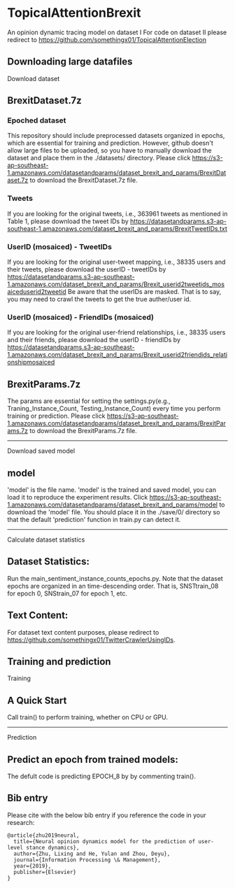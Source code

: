 # TopicalAttentionBrexit
An opinion dynamic tracing model on dataset I
For code on dataset II please redirect to https://github.com/somethingx01/TopicalAttentionElection

Downloading large datafiles
-------------
Download dataset

## BrexitDataset.7z

### Epoched dataset
This repository should include preprocessed datasets organized in epochs, which are essential for training and prediction. However, github doesn't allow large files to be uploaded, so you have to manually download the dataset and place them in the ./datasets/ directory. Please click https://s3-ap-southeast-1.amazonaws.com/datasetandparams/dataset_brexit_and_params/BrexitDataset.7z to download the BrexitDataset.7z file.

### Tweets
If you are looking for the original tweets, i.e., 363961 tweets as mentioned in Table 1, please download the tweet IDs by https://datasetandparams.s3-ap-southeast-1.amazonaws.com/dataset_brexit_and_params/BrexitTweetIDs.txt

### UserID (mosaiced) - TweetIDs
If you are looking for the original user-tweet mapping, i.e., 38335 users and their tweets, please download the userID - tweetIDs by https://datasetandparams.s3-ap-southeast-1.amazonaws.com/dataset_brexit_and_params/Brexit_userid2tweetids_mosaiceduserid2tweetid Be aware that the userIDs are masked. That is to say, you may need to crawl the tweets to get the true auther/user id. 

### UserID (mosaiced) - FriendIDs (mosaiced)
If you are looking for the original user-friend relationships, i.e., 38335 users and their friends, please download the userID - friendIDs by https://datasetandparams.s3-ap-southeast-1.amazonaws.com/dataset_brexit_and_params/Brexit_userid2friendids_relationshipmosaiced

## BrexitParams.7z
The params are essential for setting the settings.py(e.g., Traning_Instance_Count, Testing_Instance_Count) every time you perform training or prediction. Please click https://s3-ap-southeast-1.amazonaws.com/datasetandparams/dataset_brexit_and_params/BrexitParams.7z to download the BrexitParams.7z file.

-------------
Download saved model

## model
'model' is the file name. 'model' is the trained and saved model, you can load it to reproduce the experiment results. Click https://s3-ap-southeast-1.amazonaws.com/datasetandparams/dataset_brexit_and_params/model to download the 'model' file. You should place it in the ./save/0/ directory so that the default 'prediction' function in train.py can detect it. 

-------------
Calculate dataset statistics

## Dataset Statistics:
Run the main_sentiment_instance_counts_epochs.py. Note that the dataset epochs are organized in an time-descending order. That is, SNSTtrain_08 for epoch 0, SNStrain_07 for epoch 1, etc.

## Text Content:
For dataset text content purposes, please redirect to https://github.com/somethingx01/TwitterCrawlerUsingIDs.

Training and prediction
-------------
Training

## A Quick Start
Call train() to perform training, whether on CPU or GPU.
<!--- # "If your machine is not eligible for a training (CUDA 7.0+ with 8G+GPURAM, 100G RAM), then loading a trained model ( by commenting call train() and perform training, whether on CPU or GPU. --->

-------------
Prediction

## Predict an epoch from trained models:
The defult code is predicting EPOCH_8 by by commenting train().

Bib entry
-------------
Please cite with the below bib entry if you reference the code in your research:
```
@article{zhu2019neural,
  title={Neural opinion dynamics model for the prediction of user-level stance dynamics},
  author={Zhu, Lixing and He, Yulan and Zhou, Deyu},
  journal={Information Processing \& Management},
  year={2019},
  publisher={Elsevier}
}
```
